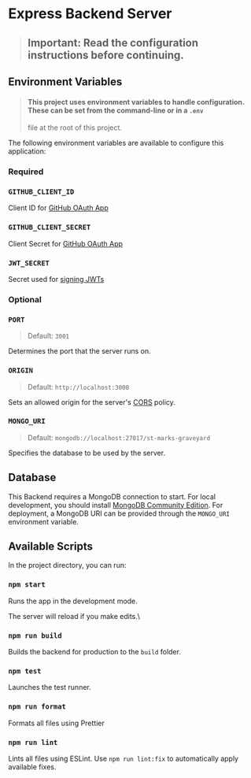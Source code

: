 # Express Backend Server

> ## Important: Read the configuration instructions before continuing.

## Environment Variables

> #### This project uses environment variables to handle configuration. These can be set from the command-line or in a `.env`
>
> file at the root of this project.

The following environment variables are available to configure this application:

### Required

### `GITHUB_CLIENT_ID`

Client ID for [GitHub OAuth App](https://docs.github.com/en/developers/apps/building-oauth-apps/creating-an-oauth-app)

### `GITHUB_CLIENT_SECRET`

Client Secret for [GitHub OAuth App](https://docs.github.com/en/developers/apps/building-oauth-apps/creating-an-oauth-app)

### `JWT_SECRET`

Secret used for [signing JWTs](https://github.com/auth0/node-jsonwebtoken#jwtsignpayload-secretorprivatekey-options-callback)

### Optional

### `PORT`

> Default: `3001`

Determines the port that the server runs on.

### `ORIGIN`

> Default: `http://localhost:3000`

Sets an allowed origin for the server's [CORS](https://en.wikipedia.org/wiki/Cross-origin_resource_sharing) policy.

### `MONGO_URI`

> Default: `mongodb://localhost:27017/st-marks-graveyard`

Specifies the database to be used by the server.

## Database

This Backend requires a MongoDB connection to start. For local development, you should
install [MongoDB Community Edition](https://docs.mongodb.com/manual/administration/install-community/). For deployment,
a MongoDB URI can be provided through the `MONGO_URI` environment variable.

## Available Scripts

In the project directory, you can run:

### `npm start`

Runs the app in the development mode.

The server will reload if you make edits.\

### `npm run build`

Builds the backend for production to the `build` folder.

### `npm test`

Launches the test runner.

### `npm run format`

Formats all files using Prettier

### `npm run lint`

Lints all files using ESLint. Use `npm run lint:fix` to automatically apply available fixes.
